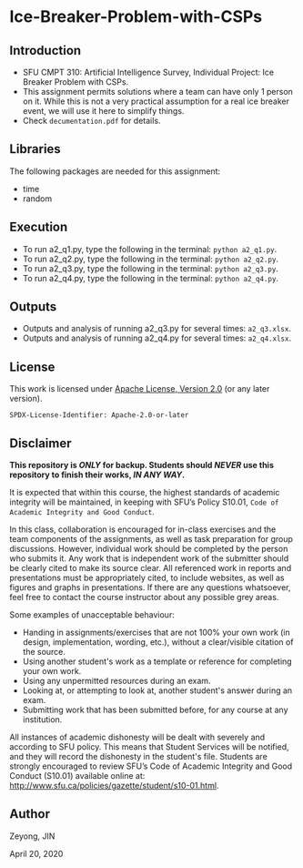 # Ice-Breaker-Problem-with-CSPs

## Introduction

- SFU CMPT 310: Artificial Intelligence Survey, Individual Project: Ice Breaker Problem with CSPs.
- This assignment permits solutions where a team can have only 1 person on it. While this is not a very practical assumption for a real ice breaker event, we will use it here to simplify things.
- Check `decumentation.pdf` for details.

## Libraries

The following packages are needed for this assignment:
- time
- random


## Execution

- To run a2_q1.py, type the following in the terminal: `python a2_q1.py`.
- To run a2_q2.py, type the following in the terminal: `python a2_q2.py`.
- To run a2_q3.py, type the following in the terminal: `python a2_q3.py`.
- To run a2_q4.py, type the following in the terminal: `python a2_q4.py`.

## Outputs

- Outputs and analysis of running a2_q3.py for several times: `a2_q3.xlsx`.
- Outputs and analysis of running a2_q4.py for several times: `a2_q4.xlsx`.

## License

This work is licensed under [Apache License, Version 2.0](https://www.apache.org/licenses/LICENSE-2.0) (or any later version). 

`SPDX-License-Identifier: Apache-2.0-or-later`

## Disclaimer

**This repository is *ONLY* for backup. Students should *NEVER* use this repository to finish their works, *IN ANY WAY*.**

It is expected that within this course, the highest standards of academic integrity will be maintained, in
keeping with SFU’s Policy S10.01, `Code of Academic Integrity and Good Conduct`.

In this class, collaboration is encouraged for in-class exercises and the team components of the assignments, as well
as task preparation for group discussions. However, individual work should be completed by the person
who submits it. Any work that is independent work of the submitter should be clearly cited to make its
source clear. All referenced work in reports and presentations must be appropriately cited, to include
websites, as well as figures and graphs in presentations. If there are any questions whatsoever, feel free
to contact the course instructor about any possible grey areas.

Some examples of unacceptable behaviour:
- Handing in assignments/exercises that are not 100% your own work (in design, implementation,
wording, etc.), without a clear/visible citation of the source.
- Using another student's work as a template or reference for completing your own work.
- Using any unpermitted resources during an exam.
- Looking at, or attempting to look at, another student's answer during an exam.
- Submitting work that has been submitted before, for any course at any institution.

All instances of academic dishonesty will be dealt with severely and according to SFU policy. This means
that Student Services will be notified, and they will record the dishonesty in the student's file. Students
are strongly encouraged to review SFU’s Code of Academic Integrity and Good Conduct (S10.01) available
online at: http://www.sfu.ca/policies/gazette/student/s10-01.html.

## Author

Zeyong, JIN

April 20, 2020

